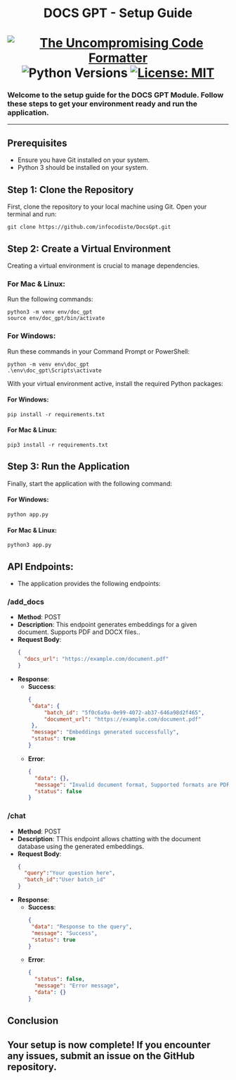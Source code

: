 <p>
  <div align="center">
  <h1>
<br >
    DOCS GPT - Setup Guide<br /> <br />
    <a href="https://github.com/psf/black">
      <img
        src="https://img.shields.io/badge/code%20style-black-000000.svg"
        alt="The Uncompromising Code Formatter"
      />
    </a>
      <a>
      <img
        src="https://img.shields.io/badge/python-3.9%20%7C%203.10-blue"
        alt="Python Versions"
      />
    </a>
     <a href="https://opensource.org/licenses/MIT">
      <img
        src="https://img.shields.io/badge/License-MIT-blue.svg"
        alt="License: MIT"
      />
    </a>
  </h1>
      
  </div>
  <h3>Welcome to the setup guide for the DOCS GPT Module. Follow these steps to get your environment ready and run the application.</h3>
</p>

---
## Prerequisites
- Ensure you have Git installed on your system.
- Python 3 should be installed on your system.

## Step 1: Clone the Repository
First, clone the repository to your local machine using Git. Open your terminal and run:

```
git clone https://github.com/infocodiste/DocsGpt.git
```

## Step 2: Create a Virtual Environment
Creating a virtual environment is crucial to manage dependencies.

### For Mac & Linux:
Run the following commands:

```
python3 -m venv env/doc_gpt
source env/doc_gpt/bin/activate
```

### For Windows:
Run these commands in your Command Prompt or PowerShell:

```
python -m venv env\doc_gpt
.\env\doc_gpt\Scripts\activate
```

With your virtual environment active, install the required Python packages:


#### For Windows:
```
pip install -r requirements.txt
```

#### For Mac & Linux:
```
pip3 install -r requirements.txt
```

## Step 3: Run the Application
Finally, start the application with the following command:

#### For Windows:
```
python app.py
```

#### For Mac & Linux:
```
python3 app.py
```

## API Endpoints:
  - The application provides the following endpoints:
### /add_docs
- **Method**: POST
- **Description**: This endpoint generates embeddings for a given document. Supports PDF and DOCX files..
- **Request Body**:
  ```json
  {
    "docs_url": "https://example.com/document.pdf"
  }
  ```
- **Response**:
  - **Success**:
     ```json
    {
      "data": {
          "batch_id": "5f0c6a9a-0e99-4072-ab37-646a98d2f465",
          "document_url": "https://example.com/document.pdf"
      },
      "message": "Embeddings generated successfully",
      "status": true
    }
    ```
  - **Error**:
    ```json
    {
      "data": {},
      "message": "Invalid document format, Supported formats are PDF and DOCX.",
      "status": false
    }
    ```

### /chat
- **Method**: POST
- **Description**: TThis endpoint allows chatting with the document database using the generated embeddings.
- **Request Body**:
  ```json
  {
    "query":"Your question here",
    "batch_id":"User batch_id"
  }
  ```
- **Response**:
  - **Success**:
     ```json
    {
      "data": "Response to the query",
      "message": "Success",
      "status": true
    }
    ```
  - **Error**:
    ```json
    {
      "status": false,
      "message": "Error message",
      "data": {}
    }
    ```

## Conclusion
Your setup is now complete! If you encounter any issues, submit an issue on the GitHub repository.
---
